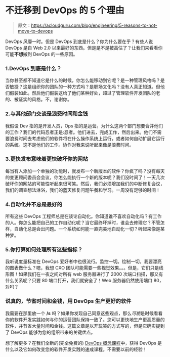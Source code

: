 # 不迁移到 DevOps 的 5 个理由

> 原文：<https://acloudguru.com/blog/engineering/5-reasons-to-not-move-to-devops>

DevOps 风靡一时。但是 DevOps 到底是什么？你为什么要在乎？有些人说 DevOps 是自 Web 2.0 以来最好的东西。但是是不是被高估了？让我们来看看你可能**不想**搬到 DevOps 的一些原因。

### 1.DevOps 到底是什么？

当你甚至都不知道它是什么的时候，你怎么能移动到它呢？是一种管理风格吗？是否敏捷？这是组织你的团队的一种方式吗？是职场文化吗？没有人真正知道。但他们假装如此。然后他们假装这给了他们某种好处，超过了管理软件开发团队的老的、被证实的风格。不，谢谢你。

### 2.**与其他部门交谈是浪费时间和金钱**

我假设 Dev 指的是开发人员，Ops 指的是运营。为什么这两个部门想要合并他们的工作？我们的代码忍者正是:忍者。他们进去，完成工作，然后出来。他们不需要浪费时间去考虑他们的软件将在什么操作系统上运行，或者如何自动扩展它运行的系统。这不是他们的工作。协作对我来说听起来像是浪费时间。

### 3.**更快发布意味着更快破坏你的网站**

每当有人添加一个单独的功能时，就发布一个新版本的软件？你疯了吗？没有每天的变更顾问委员会会议，你怎么能执行一个新的版本呢？我们没时间了！一天几次破坏你的网站的可能性听起来很可笑。然后，我们必须增加我们的中断修复会议，我们的调查想法淋浴，我们的蓝天修复问题午餐和学习。一周没有足够的时间！

### 4.**自动化并不总是最好的**

所有这些 DevOps 工程师总是在谈论自动化。你知道谁不喜欢自动化吗？有工作的人。你怎么能把自己的工作自动化呢？当它最终坏掉时，谁会去修理它？不管怎样，自动化总是会出问题。一个系统如何能一直完美地自动化一切？听起来像是某种梦。

### 5.你打算如何处理所有这些指标？

我听说度量标准在 DevOps 爱好者中也很流行。监控一切。绘制一切。我要漂亮的图表做什么？嗯，我想 CXO 团队可能需要一些视觉效果。。。但是，它们只是线形图！如果我们在一夜之间对所有 web 服务器进行了 2000 次端口扫描，那又有什么关系呢？只要 80 端口打开，我们就安全了！Web 服务器仍然使用端口 80，对吗？

### 说真的，节省时间和金钱，用 DevOps 生产更好的软件

我需要在那里放一个 **/s** 吗？如果你发现自己同意这些观点，那么*可能*是时候看看你的软件开发实践如何与你的运营团队保持一致了。您可以更快地生产更高质量的软件，并节省大量时间和金钱。这篇文章是以开玩笑的方式写的，但是它确实提到了 DevOps 能够为您的组织带来的关键优点。

想了解更多？在我们全新的(完全免费的) [DevOps 概念课程](https://acloud.guru/learn/devops-concepts)中，获得 DevOps 是什么以及它如何改变您的软件开发实践的速成课程。不需要以前的经验！